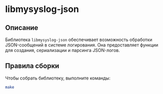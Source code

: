 # libmysyslog-json

## Описание
Библиотека `libmysyslog-json` обеспечивает возможность обработки JSON-сообщений в системе логирования. Она предоставляет функции для создания, сериализации и парсинга JSON-логов.

## Правила сборки
Чтобы собрать библиотеку, выполните команды:
```bash
make
